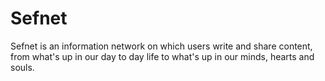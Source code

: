 # Sefnet
Sefnet is an information network on which users write and share content, from what's up in our day to day life to what's up in our minds, hearts and souls.
